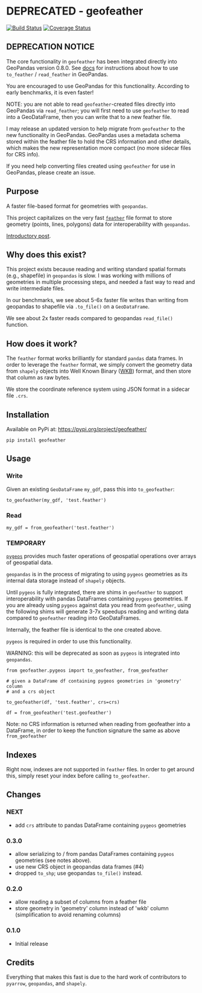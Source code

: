 # DEPRECATED - geofeather

[![Build Status](https://travis-ci.org/brendan-ward/geofeather.svg?branch=master)](https://travis-ci.org/brendan-ward/geofeather)
[![Coverage Status](https://coveralls.io/repos/github/brendan-ward/geofeather/badge.svg?branch=master)](https://coveralls.io/github/brendan-ward/geofeather?branch=master)

## DEPRECATION NOTICE

The core functionality in `geofeather` has been integrated directly into GeoPandas version 0.8.0.
See [docs](https://geopandas.readthedocs.io/en/latest/io.html#apache-parquet-and-feather-file-formats) for instructions about how to use `to_feather` / `read_feather` in GeoPandas.

You are encouraged to use GeoPandas for this functionality. According to early benchmarks, it is even faster!

NOTE: you are not able to read `geofeather`-created files directly into GeoPandas via `read_feather`; you will first need to use `geofeather` to read into a GeoDataFrame, then you can write that to a new feather file.

I may release an updated version to help migrate from `geofeather` to the new functionality in GeoPandas. GeoPandas uses a metadata schema stored within the feather file to hold the CRS information and other details, which makes the new representation more compact (no more sidecar files for CRS info).

If you need help converting files created using `geofeather` for use in GeoPandas, please create an issue.

## Purpose

A faster file-based format for geometries with `geopandas`.

This project capitalizes on the very fast [`feather`](https://github.com/wesm/feather) file format to store geometry (points, lines, polygons) data for interoperability with `geopandas`.

[Introductory post](https://medium.com/@brendan_ward/introducing-geofeather-a-python-library-for-faster-geospatial-i-o-with-geopandas-341120d45ee5).

## Why does this exist?

This project exists because reading and writing standard spatial formats (e.g., shapefile) in `geopandas` is slow. I was working with millions of geometries in multiple processing steps, and needed a fast way to read and write intermediate files.

In our benchmarks, we see about 5-6x faster file writes than writing from geopandas to shapefile via `.to_file()` on a `GeoDataFrame`.

We see about 2x faster reads compared to geopandas `read_file()` function.

## How does it work?

The `feather` format works brilliantly for standard `pandas` data frames. In order to leverage the `feather` format, we simply convert the geometry data from `shapely` objects into Well Known Binary ([WKB](https://en.wikipedia.org/wiki/Well-known_text_representation_of_geometry)) format, and then store that column as raw bytes.

We store the coordinate reference system using JSON format in a sidecar file `.crs`.

## Installation

Available on PyPi at: https://pypi.org/project/geofeather/

`pip install geofeather`

## Usage

### Write

Given an existing `GeoDataFrame` `my_gdf`, pass this into `to_geofeather`:

```
to_geofeather(my_gdf, 'test.feather')
```

### Read

```
my_gdf = from_geofeather('test.feather')

```

### TEMPORARY

[`pygeos`](https://github.com/pygeos/pygeos) provides much faster operations of geospatial operations over arrays of geospatial data.

`geopandas` is in the process of migrating to using `pygeos` geometries as its internal data storage instead of `shapely` objects.

Until `pygeos` is fully integrated, there are shims in `geofeather` to support interoperability with pandas DataFrames containing `pygeos` geometries. If you are already using `pygeos` against data you read from `geofeather`, using the following shims will generate 3-7x speedups reading and writing data compared to `geofeather` reading into GeoDataFrames.

Internally, the feather file is identical to the one created above.

`pygeos` is required in order to use this functionality.

WARNING: this will be deprecated as soon as `pygeos` is integrated into `geopandas`.

```
from geofeather.pygeos import to_geofeather, from_geofeather

# given a DataFrame df containing pygeos geometries in 'geometry' column
# and a crs object

to_geofeather(df, 'test.feather', crs=crs)

df = from_geofeather('test.geofeather')
```

Note: no CRS information is returned when reading from geofeather into a DataFrame, in order to keep the function signature the same as above `from_geofeather`

## Indexes

Right now, indexes are not supported in `feather` files. In order to get around this, simply reset your index before calling `to_geofeather`.

## Changes

### NEXT

-   add `crs` attribute to pandas DataFrame containing `pygeos` geometries

### 0.3.0

-   allow serializing to / from pandas DataFrames containing `pygeos` geometries (see notes above).
-   use new CRS object in geopandas data frames (#4)
-   dropped `to_shp`; use geopandas `to_file()` instead.

### 0.2.0

-   allow reading a subset of columns from a feather file
-   store geometry in 'geometry' column instead of 'wkb' column (simplification to avoid renaming columns)

### 0.1.0

-   Initial release

## Credits

Everything that makes this fast is due to the hard work of contributors to `pyarrow`, `geopandas`, and `shapely`.
